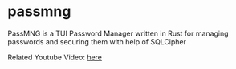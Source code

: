 # passmng
PassMNG is a TUI Password Manager written in Rust for managing passwords and securing them with help of SQLCipher

Related Youtube Video: [here](https://www.youtube.com/watch?v=7r7HOZReZ60)
